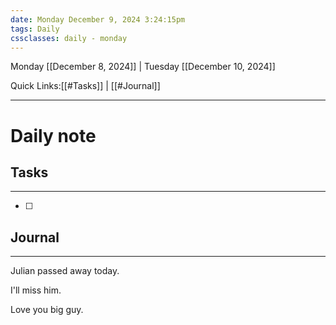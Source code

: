```yaml
---
date: Monday December 9, 2024 3:24:15pm
tags: Daily
cssclasses: daily - monday
---
```

Monday [[December 8, 2024]] | Tuesday [[December 10, 2024]]

Quick Links:[[#Tasks]] | [[#Journal]] 
***

# Daily note


## Tasks
***
- [ ] 


## Journal
***
Julian passed away today.

I'll miss him.

Love you big guy.